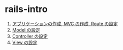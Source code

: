 # rails-intro

1. [アプリケーションの作成, MVC の作成, Route の設定](start.md)
2. [Model の設定](model.md)
3. [Controller の設定](controller.md)
4. [View の設定](view.md)

